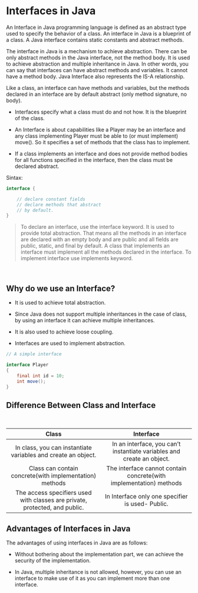 # Interfaces in Java

An Interface in Java programming language is defined as an abstract type used to specify the behavior of a class. An interface in Java is a blueprint of a class. A Java interface contains static constants and abstract methods.

The interface in Java is a mechanism to achieve abstraction. There can be only abstract methods in the Java interface, not the method body. It is used to achieve abstraction and multiple inheritance in Java. In other words, you can say that interfaces can have abstract methods and variables. It cannot have a method body. Java Interface also represents the IS-A relationship.

Like a class, an interface can have methods and variables, but the methods declared in an interface are by default abstract (only method signature, no body). 

* Interfaces specify what a class must do and not how. It is the blueprint of the class.
  
* An Interface is about capabilities like a Player may be an interface and any class implementing Player must be able to (or must implement) move(). So it specifies a set of methods that the class has to implement.
  
* If a class implements an interface and does not provide method bodies for all functions specified in the interface, then the class must be declared abstract.

Sintax:
```java
interface {

    // declare constant fields
    // declare methods that abstract 
    // by default.   
}
```

> To declare an interface, use the interface keyword. It is used to provide total abstraction. That means all the methods in an interface are declared with an empty body and are public and all fields are public, static, and final by default. A class that implements an interface must implement all the methods declared in the interface. To implement interface use implements keyword.

<br>

## Why do we use an Interface?
* It is used to achieve total abstraction.
  
* Since Java does not support multiple inheritances in the case of class, by using an interface it can achieve multiple inheritances.
 
* It is also used to achieve loose coupling.
  
* Interfaces are used to implement abstraction.

```java
// A simple interface

interface Player
{
    final int id = 10;
    int move();
}
```

## Difference Between Class and Interface

<br>

| Class | Interface |
| :---: | :-----------: |
| In class, you can instantiate variables and create an object. | In an interface, you can’t instantiate variables and create an object. |
| Class can contain concrete(with implementation) methods     | The interface cannot contain concrete(with implementation) methods |
|The access specifiers used with classes are private, protected, and public.| In Interface only one specifier is used- Public. |

## Advantages of Interfaces in Java

The advantages of using interfaces in Java are as follows:

* Without bothering about the implementation part, we can achieve the security of the implementation.
  
* In Java, multiple inheritance is not allowed, however, you can use an interface to make use of it as you can implement more than one interface.